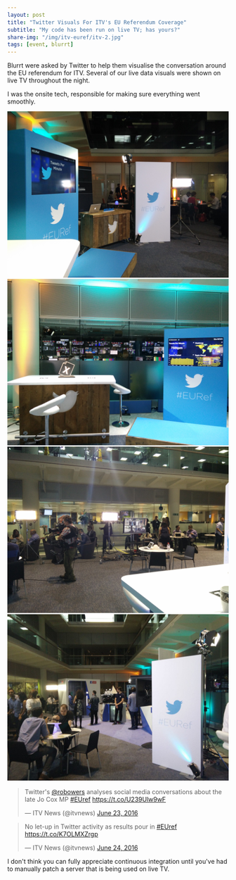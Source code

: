 ```yaml
---
layout: post
title: "Twitter Visuals For ITV's EU Referendum Coverage"
subtitle: "My code has been run on live TV; has yours?"
share-img: "/img/itv-euref/itv-2.jpg"
tags: [event, blurrt]
---
```


<p>Blurrt were asked by Twitter to help them visualise the conversation around the EU referendum for ITV. Several of our live data visuals were shown on live TV throughout the night.</p>

<p>I was the onsite tech, responsible for making sure everything went smoothly.</p>

<img src="/img/itv-euref/itv-1.jpg" class="img-responsive center-block">
<br>
<img src="/img/itv-euref/itv-2.jpg" class="img-responsive center-block">
<br>
<img src="/img/itv-euref/itv-3.jpg" class="img-responsive center-block">
<br>
<img src="/img/itv-euref/itv-euref-4.jpg-large" class="img-responsive center-block">
<br>

<blockquote class="twitter-tweet tw-align-center" data-lang="en"><p lang="en" dir="ltr">Twitter&#39;s <a href="https://twitter.com/robowers">@robowers</a> analyses social media conversations about the late Jo Cox MP <a href="https://twitter.com/hashtag/EUref?src=hash">#EUref</a> <a href="https://t.co/U239Ulw9wF">https://t.co/U239Ulw9wF</a></p>&mdash; ITV News (@itvnews) <a href="https://twitter.com/itvnews/status/746110862587400192">June 23, 2016</a></blockquote>
<script async src="//platform.twitter.com/widgets.js" charset="utf-8"></script>

<blockquote class="twitter-tweet tw-align-center" data-lang="en"><p lang="en" dir="ltr">No let-up in Twitter activity as results pour in <a href="https://twitter.com/hashtag/EUref?src=hash">#EUref</a> <a href="https://t.co/K7OLMXZrgp">https://t.co/K7OLMXZrgp</a></p>&mdash; ITV News (@itvnews) <a href="https://twitter.com/itvnews/status/746157596826996736">June 24, 2016</a></blockquote>
<script async src="//platform.twitter.com/widgets.js" charset="utf-8"></script>

<p>I don't think you can fully appreciate continuous integration until you've had to manually patch a server that is being used on live TV.</p>
